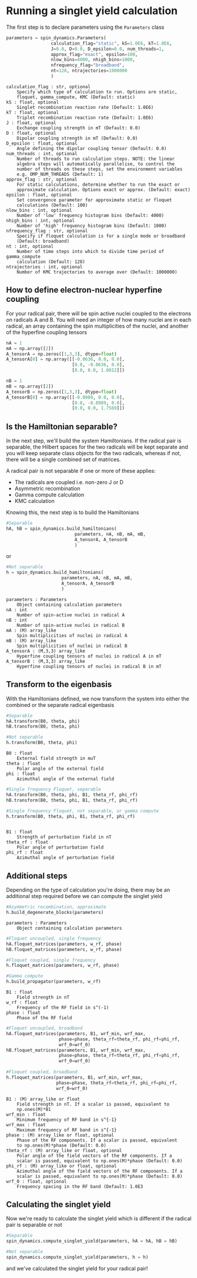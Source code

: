 # Running a singlet yield calculation
The first step is to declare parameters using the `Parameters` class
```python
parameters = spin_dynamics.Parameters(
                 calculation_flag="static", kS=1.0E6, kT=1.0E6,
                 J=0.0, D=0.0, D_epsilon=0.0, num_threads=1,
                 approx_flag="exact", epsilon=100,
                 nlow_bins=4000, nhigh_bins=1000,
                 nfrequency_flag="broadband",
                 nt=128, ntrajectories=1000000
                 )
```
```
calculation_flag : str, optional  
    Specify which type of calculation to run. Options are static,  
    floquet, gamma_compute, KMC (Default: static)  
kS : float, optional
    Singlet recombination reaction rate (Default: 1.0E6)
kT : float, optional
    Triplet recombination reaction rate (Default: 1.0E6)
J : float, optional
    Exchange coupling strength in mT (Default: 0.0)
D : float, optional
    Dipolar coupling strength in mT (Default: 0.0)
D_epsilon : float, optional
    Angle defining the dipolar coupling tensor (Default: 0.0)
num_threads : int, optional
    Number of threads to run calculation steps. NOTE: the linear
    algebra steps will automatically parallelise, to control the
    number of threads on these steps, set the environment variables
    e.g. OMP_NUM_THREADS (Default: 1)
approx_flag : str, optional
    For static calculations, determine whether to run the exact or
    approximate calculation. Options exact or approx. (Default: exact)
epsilon : float, optional
    Set convergence parameter for approximate static or floquet
    calculations (Default: 100)
nlow_bins : int, optional
    Number of 'low' frequency histogram bins (Default: 4000)
nhigh_bins : int, optional
    Number of 'high' frequency histogram bins (Default: 1000)
nfrequency_flag : str, optional
    Specify if floquet calculation is for a single mode or broadband
    (Default: broadband)
nt : int, optional
    Number of time steps into which to divide time period of gamma_compute
    calculation (Default: 128)
ntrajectories : int, optional
    Number of KMC trajectories to average over (Default: 1000000)
```
## How to define electron-nuclear hyperfine coupling
For your radical pair, there will be spin active nuclei coupled to the electrons on radicals A and B. You will need an integer of how many nuclei are in each radical, an array containing the spin multiplicities of the nuclei, and another of the hyperfine coupling tensors
```python
nA = 1
mA = np.array([2])
A_tensorA = np.zeros([1,3,3], dtype=float)
A_tensorA[0] = np.array([[-0.0636, 0.0, 0.0],
                         [0.0, -0.0636, 0.0],
                         [0.0, 0.0, 1.0812]])

nB = 1
mB = np.array([2])
A_tensorB = np.zeros([1,3,3], dtype=float)
A_tensorB[0] = np.array([[-0.0989, 0.0, 0.0],
                         [0.0, -0.0989, 0.0],
                         [0.0, 0.0, 1.7569]])
```
## Is the Hamiltonian separable?
In the next step, we'll build the system Hamiltonians. If the radical pair is separable, the Hilbert spaces for the two radicals will be kept separate and you will keep separate class objects for the two radicals, whereas if not, there will be a single combined set of matrices.  

A radical pair is not separable if one or more of these applies:
- The radicals are coupled i.e. non-zero J or D
- Asymmetric recombination
- Gamma compute calculation
- KMC calculation

Knowing this, the next step is to build the Hamiltonians
```python
#Separable
hA, hB = spin_dynamics.build_hamiltonians(
                          parameters, nA, nB, mA, mB,
                          A_tensorA, A_tensorB
                          )
```
or
```python
#Not separable
h = spin_dynamics.build_hamiltonians(
                     parameters, nA, nB, mA, mB,
                     A_tensorA, A_tensorB
                     )
```
```
parameters : Parameters
    Object containing calculation parameters
nA : int
    Number of spin-active nuclei in radical A
nB : int
    Number of spin-active nuclei in radical B
mA : (M) array_like
    Spin multiplicities of nuclei in radical A
mB : (M) array_like
    Spin multiplicities of nuclei in radical B
A_tensorA : (M,3,3) array_like
    Hyperfine coupling tensors of nuclei in radical A in mT
A_tensorB : (M,3,3) array_like
    Hyperfine coupling tensors of nuclei in radical B in mT
```
## Transform to the eigenbasis
With the Hamiltonians defined, we now transform the system into either the combined or the separate radical eigenbasis
```python
#Separable
hA.transform(B0, theta, phi)
hB.transform(B0, theta, phi)

#Not separable
h.transform(B0, theta, phi)
```
```
B0 : float
    External field strength in muT
theta : float
    Polar angle of the external field
phi : float
    Azimuthal angle of the external field
```
```python
#Single frequency Floquet, separable
hA.transform(B0, theta, phi, B1, theta_rf, phi_rf)
hB.transform(B0, theta, phi, B1, theta_rf, phi_rf)

#Single frequency Floquet, not separable, or gamma compute
h.transform(B0, theta, phi, B1, theta_rf, phi_rf) 
```
```

B1 : float
    Strength of perturbation field in nT
theta_rf : float
    Polar angle of perturbation field
phi_rf : float
    Azimuthal angle of perturbation field
```
## Additional steps
Depending on the type of calculation you're doing, there may be an additional step required before we can compute the singlet yield
```python
#Asymmetric recombination, approximate
h.build_degenerate_blocks(parameters)
```
```
parameters : Parameters
    Object containing calculation parameters
```
```python
#Floquet uncoupled, single frequency
hA.floquet_matrices(parameters, w_rf, phase)
hB.floquet_matrices(parameters, w_rf, phase)

#Floquet coupled, single frequency
h.floquet_matrices(parameters, w_rf, phase)

#Gamma compute
h.build_propagator(parameters, w_rf)
```
```
B1 : float
    Field strength in nT
w_rf : float
    Frequency of the RF field in s^(-1)
phase : float
    Phase of the RF field
```
```python
#Floquet uncoupled, broadband
hA.floquet_matrices(parameters, B1, wrf_min, wrf_max,
                    phase=phase, theta_rf=theta_rf, phi_rf=phi_rf,
                    wrf_0=wrf_0)
hB.floquet_matrices(parameters, B1, wrf_min, wrf_max,
                    phase=phase, theta_rf=theta_rf, phi_rf=phi_rf,
                    wrf_0=wrf_0)
                    
#Floquet coupled, broadband
h.floquet_matrices(parameters, B1, wrf_min, wrf_max,
                   phase=phase, theta_rf=theta_rf, phi_rf=phi_rf,
                   wrf_0=wrf_0)
```
```
B1 : (M) array_like or float
    Field strength in nT. If a scalar is passed, equivalent to
    np.ones(M)*B1
wrf_min : float
    Minimum frequency of RF band in s^{-1}
wrf_max : float
    Maximum frequency of RF band in s^{-1}
phase : (M) array_like or float, optional
    Phase of the RF components. If a scalar is passed, equivalent
    to np.ones(M)*phase (Default: 0.0)
theta_rf : (M) array_like or float, optional
    Polar angle of the field vectors of the RF components. If a 
    scalar is passed, equivalent to np.ones(M)*phase (Default: 0.0)
phi_rf : (M) array_like or float, optional
    Azimuthal angle of the field vectors of the RF components. If a 
    scalar is passed, equivalent to np.ones(M)*phase (Default: 0.0)
wrf_0 : float, optional
    Frequency spacing in the RF band (Default: 1.0E3
```
## Calculating the singlet yield
Now we're ready to calculate the singlet yield which is different if the radical pair is separable or not
```python
#Separable
spin_dynamics.compute_singlet_yield(parameters, hA = hA, hB = hB)

#Not separable
spin_dynamics.compute_singlet_yield(parameters, h = h)
```
and we've calculated the singlet yield for your radical pair!




